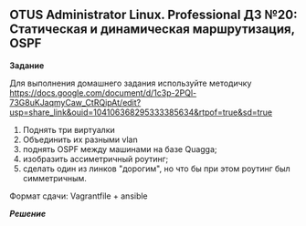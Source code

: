 ## OTUS Administrator Linux. Professional ДЗ №20: Статическая и динамическая маршрутизация, OSPF

**Задание**

Для выполнения домашнего задания используйте методичку
https://docs.google.com/document/d/1c3p-2PQl-73G8uKJaqmyCaw_CtRQipAt/edit?usp=share_link&ouid=104106368295333385634&rtpof=true&sd=true

1. Поднять три виртуалки
2. Объединить их разными vlan
3. поднять OSPF между машинами на базе Quagga;
4. изобразить ассиметричный роутинг;
5. сделать один из линков "дорогим", но что бы при этом роутинг был симметричным.

Формат сдачи: Vagrantfile + ansible

**_Решение_**
